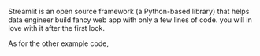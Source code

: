 Streamlit is an open source framework (a Python-based library) that helps data engineer build fancy web app with
only a few lines of code. you will in love with it after the first look.

As for the other example code, 
